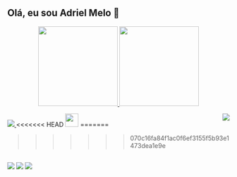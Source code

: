 ## Olá, eu sou Adriel Melo 🤠

<div align="center">
  <a href="https://github.com/meloadriel">
  <img height="180em" src="https://github-readme-stats.vercel.app/api?username=meloadriel&show_icons=true&theme=gruvbox&include_all_commits=true&count_private=true"/>
  <img  height="180em" src="https://github-readme-stats.vercel.app/api/top-langs/?username=meloadriel&layout=compact&theme=gruvbox"/>
</div>


<p style="display: inline_block">
  <a href="https://skillicons.dev">
    <img src="https://skillicons.dev/icons?i=js,css,html,laravel,tailwind,php&perline=3" />
  </a>
<<<<<<< HEAD
    <img height="30px" src="/assets/img/adriel.png"/>
=======
  <img src="/assets/img/adriel.png" align="right" display="block"/>

>>>>>>> 070c16fa84f1ac0f6ef3155f5b93e1473dea1e9e
</p>


##

<div> 
  <a href="https://www.instagram.com/driano.css/" target="_blank"><img src="https://img.shields.io/badge/-Instagram-%23E4405F?style=for-the-badge&logo=instagram&logoColor=white" target="_blank"></a>
  <a href = "mailto:adrianosenny@gmail.com"><img src="https://img.shields.io/badge/-Gmail-%23333?style=for-the-badge&logo=gmail&logoColor=white" target="_blank"></a>
  <a href="https://www.linkedin.com/in/adriano-melo-3500a6234/" target="_blank"><img src="https://img.shields.io/badge/-LinkedIn-%230077B5?style=for-the-badge&logo=linkedin&logoColor=white" target="_blank"></a>
</div>

